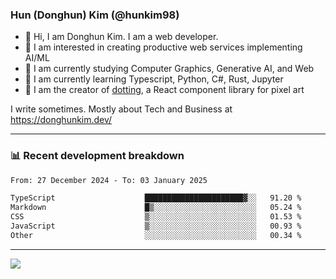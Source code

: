 ### Hun (Donghun) Kim (@hunkim98)

- 👋 Hi, I am Donghun Kim. I am a web developer. 
- 🤔 I am interested in creating productive web services implementing AI/ML
- 🔭 I am currently studying Computer Graphics, Generative AI, and Web 
- 🌱 I am currently learning Typescript, Python, C#, Rust, Jupyter
- 🎨 I am the creator of [dotting](https://github.com/hunkim98/dotting), a React component library for pixel art

I write sometimes. Mostly about Tech and Business at https://donghunkim.dev/

---
### 📊 Recent development breakdown
<!--START_SECTION:waka-->

```txt
From: 27 December 2024 - To: 03 January 2025

TypeScript                    ██████████████████████▓░░   91.20 %
Markdown                      █▒░░░░░░░░░░░░░░░░░░░░░░░   05.24 %
CSS                           ▒░░░░░░░░░░░░░░░░░░░░░░░░   01.53 %
JavaScript                    ▒░░░░░░░░░░░░░░░░░░░░░░░░   00.93 %
Other                         ░░░░░░░░░░░░░░░░░░░░░░░░░   00.34 %
```

<!--END_SECTION:waka-->
---

<!-- <div align='center'> -->
  <img align="center" src="https://github-readme-stats.vercel.app/api?username=hunkim98&theme=dark&show_icons=true"/>
<!-- </div> -->
<!--
**hunkim98/hunkim98** is a ✨ _special_ ✨ repository because its `README.md` (this file) appears on your GitHub profile.

Here are some ideas to get you started:

- 🔭 I’m currently working on ...
- 🌱 I’m currently learning ...
- 👯 I’m looking to collaborate on ...
- 🤔 I’m looking for help with ...
- 💬 Ask me about ...
- 📫 How to reach me: ...
- 😄 Pronouns: ...
- ⚡ Fun fact: ...
-->
